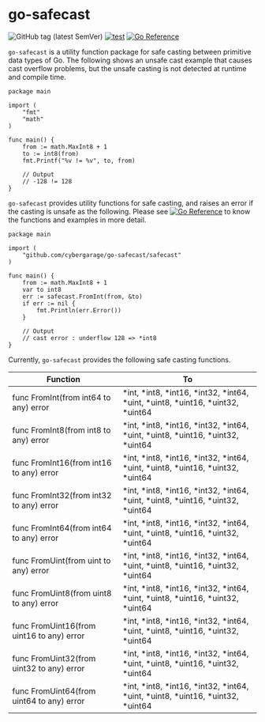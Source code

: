 # go-safecast

![GitHub tag (latest SemVer)](https://img.shields.io/github/v/tag/cybergarage/go-safecast)
[![test](https://github.com/cybergarage/go-safecast/actions/workflows/make.yml/badge.svg)](https://github.com/cybergarage/go-safecast/actions/workflows/make.yml)
[![Go Reference](https://pkg.go.dev/badge/github.com/cybergarage/go-safecast.svg)](https://pkg.go.dev/github.com/cybergarage/go-safecast)

`go-safecast` is a utility function package for safe casting between primitive data types of Go. The following shows an unsafe cast example that causes cast overflow problems, but the unsafe casting is not detected at runtime and compile time.

```
package main

import (
    "fmt"
    "math"
)

func main() {
    from := math.MaxInt8 + 1
    to := int8(from)
    fmt.Printf("%v != %v", to, from)

    // Output
    // -128 != 128
}
```

`go-safecast` provides utility functions for safe casting, and raises an error if the casting is unsafe as the following. Please see [![Go Reference](https://pkg.go.dev/badge/github.com/cybergarage/go-safecast.svg)](https://pkg.go.dev/github.com/cybergarage/go-safecast) to know the functions and examples in more detail. 

```
package main

import (
    "github.com/cybergarage/go-safecast/safecast"
)

func main() {
    from := math.MaxInt8 + 1
    var to int8
    err := safecast.FromInt(from, &to)
    if err := nil {
        fmt.Println(err.Error())
    }

    // Output
    // cast error : underflow 128 => *int8
}
```

Currently, `go-safecast` provides the following safe casting functions.

|Function                                 |To                                                                             |
|-----------------------------------------|-------------------------------------------------------------------------------|
|func FromInt(from int64 to any) error    | *int, *int8, *int16, *int32, *int64, *uint, *uint8, *uint16, *uint32, *uint64 |
|func FromInt8(from int8 to any) error    | *int, *int8, *int16, *int32, *int64, *uint, *uint8, *uint16, *uint32, *uint64 |
|func FromInt16(from int16 to any) error  | *int, *int8, *int16, *int32, *int64, *uint, *uint8, *uint16, *uint32, *uint64 |
|func FromInt32(from int32 to any) error  | *int, *int8, *int16, *int32, *int64, *uint, *uint8, *uint16, *uint32, *uint64 |
|func FromInt64(from int64 to any) error  | *int, *int8, *int16, *int32, *int64, *uint, *uint8, *uint16, *uint32, *uint64 |
|func FromUint(from uint to any) error    | *int, *int8, *int16, *int32, *int64, *uint, *uint8, *uint16, *uint32, *uint64 |
|func FromUint8(from uint8 to any) error  | *int, *int8, *int16, *int32, *int64, *uint, *uint8, *uint16, *uint32, *uint64 |
|func FromUint16(from uint16 to any) error| *int, *int8, *int16, *int32, *int64, *uint, *uint8, *uint16, *uint32, *uint64 |
|func FromUint32(from uint32 to any) error| *int, *int8, *int16, *int32, *int64, *uint, *uint8, *uint16, *uint32, *uint64 |
|func FromUint64(from uint64 to any) error| *int, *int8, *int16, *int32, *int64, *uint, *uint8, *uint16, *uint32, *uint64 |
